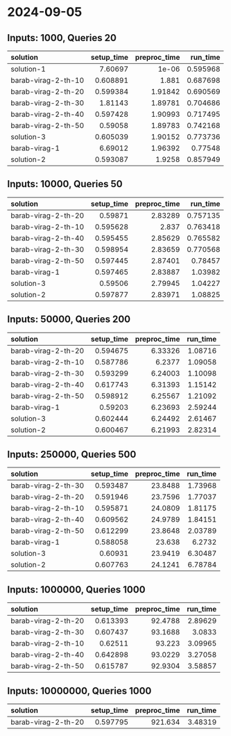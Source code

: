 # 2024-09-05

## Inputs: 1000, Queries 20

| solution            |   setup_time |   preproc_time |   run_time |
|:--------------------|-------------:|---------------:|-----------:|
| solution-1          |     7.60697  |        1e-06   |   0.595968 |
| barab-virag-2-th-10 |     0.608891 |        1.881   |   0.687698 |
| barab-virag-2-th-20 |     0.599384 |        1.91842 |   0.690569 |
| barab-virag-2-th-30 |     1.81143  |        1.89781 |   0.704686 |
| barab-virag-2-th-40 |     0.597428 |        1.90993 |   0.717495 |
| barab-virag-2-th-50 |     0.59058  |        1.89783 |   0.742168 |
| solution-3          |     0.605039 |        1.90152 |   0.773736 |
| barab-virag-1       |     6.69012  |        1.96392 |   0.77548  |
| solution-2          |     0.593087 |        1.9258  |   0.857949 |

## Inputs: 10000, Queries 50

| solution            |   setup_time |   preproc_time |   run_time |
|:--------------------|-------------:|---------------:|-----------:|
| barab-virag-2-th-20 |     0.59871  |        2.83289 |   0.757135 |
| barab-virag-2-th-10 |     0.595628 |        2.837   |   0.763418 |
| barab-virag-2-th-40 |     0.595455 |        2.85629 |   0.765582 |
| barab-virag-2-th-30 |     0.598954 |        2.83659 |   0.770568 |
| barab-virag-2-th-50 |     0.597445 |        2.87401 |   0.78457  |
| barab-virag-1       |     0.597465 |        2.83887 |   1.03982  |
| solution-3          |     0.59506  |        2.79945 |   1.04227  |
| solution-2          |     0.597877 |        2.83971 |   1.08825  |

## Inputs: 50000, Queries 200

| solution            |   setup_time |   preproc_time |   run_time |
|:--------------------|-------------:|---------------:|-----------:|
| barab-virag-2-th-20 |     0.594675 |        6.33326 |    1.08716 |
| barab-virag-2-th-10 |     0.587786 |        6.2377  |    1.09058 |
| barab-virag-2-th-30 |     0.593299 |        6.24003 |    1.10098 |
| barab-virag-2-th-40 |     0.617743 |        6.31393 |    1.15142 |
| barab-virag-2-th-50 |     0.598912 |        6.25567 |    1.21092 |
| barab-virag-1       |     0.59203  |        6.23693 |    2.59244 |
| solution-3          |     0.602444 |        6.24492 |    2.61467 |
| solution-2          |     0.600467 |        6.21993 |    2.82314 |

## Inputs: 250000, Queries 500

| solution            |   setup_time |   preproc_time |   run_time |
|:--------------------|-------------:|---------------:|-----------:|
| barab-virag-2-th-30 |     0.593487 |        23.8488 |    1.73968 |
| barab-virag-2-th-20 |     0.591946 |        23.7596 |    1.77037 |
| barab-virag-2-th-10 |     0.595871 |        24.0809 |    1.81175 |
| barab-virag-2-th-40 |     0.609562 |        24.9789 |    1.84151 |
| barab-virag-2-th-50 |     0.612299 |        23.8648 |    2.03789 |
| barab-virag-1       |     0.588058 |        23.638  |    6.2732  |
| solution-3          |     0.60931  |        23.9419 |    6.30487 |
| solution-2          |     0.607763 |        24.1241 |    6.78784 |

## Inputs: 1000000, Queries 1000

| solution            |   setup_time |   preproc_time |   run_time |
|:--------------------|-------------:|---------------:|-----------:|
| barab-virag-2-th-20 |     0.613393 |        92.4788 |    2.89629 |
| barab-virag-2-th-30 |     0.607437 |        93.1688 |    3.0833  |
| barab-virag-2-th-10 |     0.62511  |        93.223  |    3.09965 |
| barab-virag-2-th-40 |     0.642898 |        93.0229 |    3.27058 |
| barab-virag-2-th-50 |     0.615787 |        92.9304 |    3.58857 |

## Inputs: 10000000, Queries 1000

| solution            |   setup_time |   preproc_time |   run_time |
|:--------------------|-------------:|---------------:|-----------:|
| barab-virag-2-th-20 |     0.597795 |        921.634 |    3.48319 |